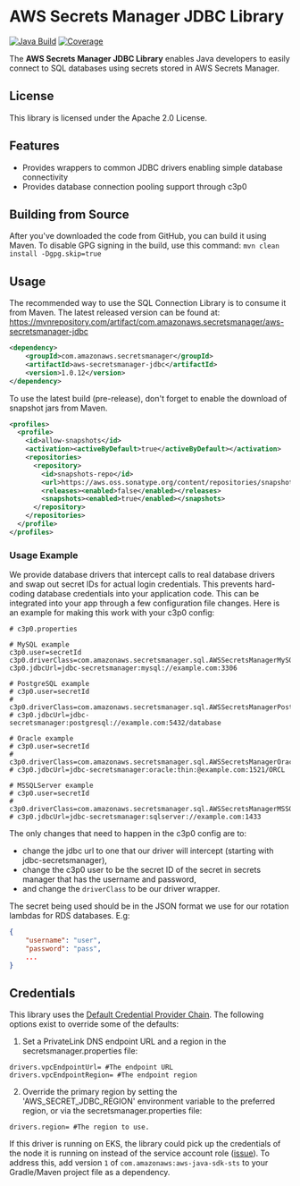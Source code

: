 # AWS Secrets Manager JDBC Library

[![Java Build](https://github.com/aws/aws-secretsmanager-jdbc/actions/workflows/CI.yml/badge.svg?event=push)](https://github.com/aws/aws-secretsmanager-jdbc/actions/workflows/CI.yml)
[![Coverage](https://codecov.io/gh/aws/aws-secretsmanager-jdbc/branch/master/graph/badge.svg?token=hCl7eBaSwn)](https://codecov.io/gh/aws/aws-secretsmanager-jdbc)

The **AWS Secrets Manager JDBC Library** enables Java developers to easily connect to SQL databases using secrets stored in AWS Secrets Manager.

## License

This library is licensed under the Apache 2.0 License.

## Features

* Provides wrappers to common JDBC drivers enabling simple database connectivity
* Provides database connection pooling support through c3p0

## Building from Source

After you've downloaded the code from GitHub, you can build it using Maven. To disable GPG signing in the build, use this command: `mvn clean install -Dgpg.skip=true`

## Usage
The recommended way to use the SQL Connection Library is to consume it from Maven.  The latest released version can be found at: https://mvnrepository.com/artifact/com.amazonaws.secretsmanager/aws-secretsmanager-jdbc

``` xml
<dependency>
    <groupId>com.amazonaws.secretsmanager</groupId>
    <artifactId>aws-secretsmanager-jdbc</artifactId>
    <version>1.0.12</version>
</dependency>
```

To use the latest build (pre-release), don't forget to enable the download of snapshot jars from Maven.

``` xml
<profiles>
  <profile>
    <id>allow-snapshots</id>
    <activation><activeByDefault>true</activeByDefault></activation>
    <repositories>
      <repository>
        <id>snapshots-repo</id>
        <url>https://aws.oss.sonatype.org/content/repositories/snapshots</url>
        <releases><enabled>false</enabled></releases>
        <snapshots><enabled>true</enabled></snapshots>
      </repository>
    </repositories>
  </profile>
</profiles>
```

### Usage Example
We provide database drivers that intercept calls to real database drivers and swap out secret IDs for actual login credentials.
This prevents hard-coding database credentials into your application code. This can be integrated into your app through a few
configuration file changes. Here is an example for making this work with your c3p0 config:

```properties
# c3p0.properties

# MySQL example
c3p0.user=secretId
c3p0.driverClass=com.amazonaws.secretsmanager.sql.AWSSecretsManagerMySQLDriver
c3p0.jdbcUrl=jdbc-secretsmanager:mysql://example.com:3306

# PostgreSQL example
# c3p0.user=secretId
# c3p0.driverClass=com.amazonaws.secretsmanager.sql.AWSSecretsManagerPostgreSQLDriver
# c3p0.jdbcUrl=jdbc-secretsmanager:postgresql://example.com:5432/database

# Oracle example
# c3p0.user=secretId
# c3p0.driverClass=com.amazonaws.secretsmanager.sql.AWSSecretsManagerOracleDriver
# c3p0.jdbcUrl=jdbc-secretsmanager:oracle:thin:@example.com:1521/ORCL

# MSSQLServer example
# c3p0.user=secretId
# c3p0.driverClass=com.amazonaws.secretsmanager.sql.AWSSecretsManagerMSSQLServerDriver
# c3p0.jdbcUrl=jdbc-secretsmanager:sqlserver://example.com:1433
```

The only changes that need to happen in the c3p0 config are to:

* change the jdbc url to one that our driver will intercept (starting with jdbc-secretsmanager),
* change the c3p0 user to be the secret ID of the secret in secrets manager that has the username and password,
* and change the `driverClass` to be our driver wrapper.

The secret being used should be in the JSON format we use for our rotation lambdas for RDS databases. E.g:

```json
{
	"username": "user",
	"password": "pass",
	...
}
```

## Credentials

This library uses the [Default Credential Provider Chain](https://docs.aws.amazon.com/sdk-for-java/v1/developer-guide/credentials.html). The following options exist to override some of the defaults:

1) Set a PrivateLink DNS endpoint URL and a region in the secretsmanager.properties file:
```text
drivers.vpcEndpointUrl= #The endpoint URL
drivers.vpcEndpointRegion= #The endpoint region
```

2) Override the primary region by setting the 'AWS_SECRET_JDBC_REGION' environment variable to the preferred region, or via the secretsmanager.properties file:
```text
drivers.region= #The region to use.
```

If this driver is running on EKS, the library could pick up the credentials of the node it is running on instead of the service account role ([issue](https://github.com/aws/aws-secretsmanager-jdbc/issues/55)). To address this, add version `1` of `com.amazonaws:aws-java-sdk-sts` to your Gradle/Maven project file as a dependency.
